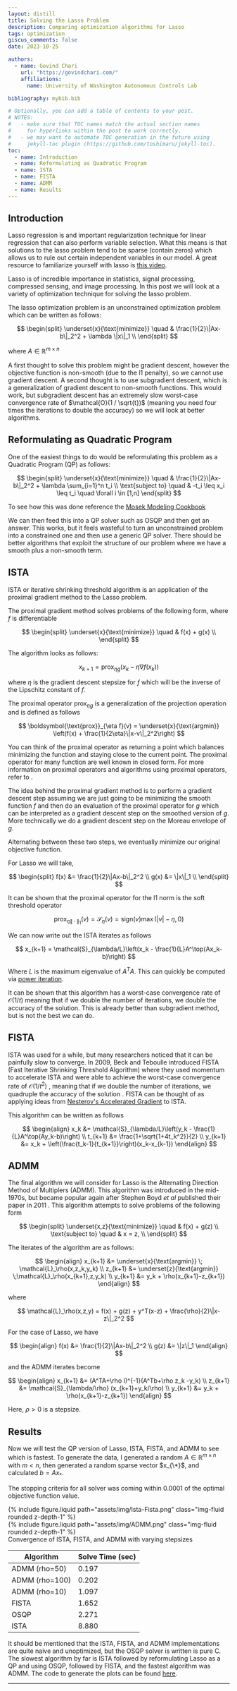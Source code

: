 ```yaml
---
layout: distill
title: Solving the Lasso Problem
description: Comparing optimization algorithms for Lasso
tags: optimization
giscus_comments: false
date: 2023-10-25

authors:
  - name: Govind Chari
    url: "https://govindchari.com/"
    affiliations:
      name: University of Washington Autonomous Controls Lab

bibliography: mybib.bib

# Optionally, you can add a table of contents to your post.
# NOTES:
#   - make sure that TOC names match the actual section names
#     for hyperlinks within the post to work correctly.
#   - we may want to automate TOC generation in the future using
#     jekyll-toc plugin (https://github.com/toshimaru/jekyll-toc).
toc:
  - name: Introduction
  - name: Reformulating as Quadratic Program
  - name: ISTA
  - name: FISTA
  - name: ADMM
  - name: Results
---
```


## Introduction

Lasso regression is and important regularization technique for linear regression that can also perform variable selection. What this means is that solutions to the lasso problem tend to be sparse (contain zeros) which allows us to rule out certain independent variables in our model. A great resource to familiarize yourself with lasso is [this video](https://www.youtube.com/watch?v=GaXfqoLR_yI&ab_channel=SteveBrunton).

Lasso is of incredible importance in statistics, signal processing, compressed sensing, and image processing. In this post we will look at a variety of optimization technique for solving the lasso problem.

The lasso optimization problem is an unconstrained optimization problem which can be written as follows:

$$
\begin{split}
    \underset{x}{\text{minimize}}
    \quad & \frac{1}{2}\|Ax-b\|_2^2 + \lambda \|x\|_1 \\
\end{split}
$$

where $A \in \mathbb{R}^{m \times n}$

A first thought to solve this problem might be gradient descent, however the objective function is non-smooth (due to the l1 penalty), so we cannot use gradient descent.
A second thought is to use subgradient descent, which is a generalization of gradient descent to non-smooth functions. This would work, but subgradient descent has an extremely slow worst-case convergence rate of $\mathcal{O}(1 / \sqrt{t})$ (meaning you need four times the iterations to double the accuracy) so we will look at better algorithms.

## Reformulating as Quadratic Program

One of the easiest things to do would be reformulating this problem as a Quadratic Program (QP) as follows:

$$
\begin{split}
    \underset{x}{\text{minimize}}
    \quad & \frac{1}{2}\|Ax-b\|_2^2 + \lambda \sum_{i=1}^n t_i \\
    \text{subject to}
    \quad & -t_i \leq x_i \leq t_i \quad \forall i \in [1,n]
\end{split}
$$

To see how this was done reference the [Mosek Modeling Cookbook](https://docs.mosek.com/modeling-cookbook/linear.html#the-ell-1-norm)

We can then feed this into a QP solver such as OSQP and then get an answer. This works, but it feels wasteful to turn an unconstrained problem into a constrained one and then use a generic QP solver. There should be better algorithms that exploit the structure of our problem where we have a smooth plus a non-smooth term.

## ISTA

ISTA or iterative shrinking threshold algorithm is an application of the proximal gradient method to the Lasso problem.

The proximal gradient method solves problems of the following form, where $f$ is differentiable

$$
\begin{split}
    \underset{x}{\text{minimize}}
    \quad & f(x) + g(x) \\
\end{split}
$$

The algorithm looks as follows:

$$
x_{k+1} = \boldsymbol{\text{prox}}_{\eta g}(x_k - \eta \nabla f(x_k))
$$

where $\eta$ is the gradient descent stepsize for $f$ which will be the inverse of the Lipschitz constant of $f$.

The proximal operator $\boldsymbol{\text{prox}}_{\eta g}$ is a generalization of the projection operation and is defined as follows

$$
\boldsymbol{\text{prox}}_{\eta f}(v) = \underset{x}{\text{argmin}} \left(f(x) + \frac{1}{2\eta}\|x-v\|_2^2\right)
$$

You can think of the proximal operator as returning a point which balances minimizing the function and staying close to the current point. The proximal operator for many function are well known in closed form. For more information on proximal operators and algorithms using proximal operators, refer to <d-cite key="Parikh2014Proximal"></d-cite>.

The idea behind the proximal gradient method is to perform a gradient descent step assuming we are just going to be minimizing the smooth function $f$ and then do an evaluation of the proximal operator for $g$ which can be interpreted as a gradient descent step on the smoothed version of $g$. More technically we do a gradient descent step on the Moreau envelope of $g$.

Alternating between these two steps, we eventually minimize our original objective function.

For Lasso we will take,

$$
\begin{split}
    f(x) &= \frac{1}{2}\|Ax-b\|_2^2 \\
    g(x) &= \|x\|_1 \\
\end{split}
$$

It can be shown that the proximal operator for the l1 norm is the soft threshold operator

$$
\boldsymbol{\text{prox}}_{\eta \|\cdot\|_1}(v) = \mathcal{S}_\eta(v) = \text{sign}(v)\max(|v|-\eta,0)
$$

We can now write out the ISTA iterates as follows

$$
x_{k+1} = \mathcal{S}_{\lambda/L}\left(x_k - \frac{1}{L}A^\top(Ax_k-b)\right)
$$

Where $L$ is the maximum eigenvalue of $A^TA$. This can quickly be computed via [power iteration](https://en.wikipedia.org/wiki/Power_iteration).

It can be shown that this algorithm has a worst-case convergence rate of $\mathcal{O}(1 / t)$ meaning that if we double the number of iterations, we double the accuracy of the solution. This is already better than subgradient method, but is not the best we can do.

## FISTA

ISTA was used for a while, but many researchers noticed that it can be painfully slow to converge. In 2009, Beck and Teboulle introduced FISTA (Fast Iterative Shrinking Threshold Algorithm) where they used momentum to accelerate ISTA and were able to achieve the worst-case convergence rate of $\mathcal{O}(1 / t^2)$ , meaning that if we double the number of iterations, we quadruple the accuracy of the solution <d-cite key="Beck2009Fast"></d-cite>. FISTA can be thought of as applying ideas from [Nesterov's Accelerated Gradient](https://web.archive.org/web/20210302210908/https://blogs.princeton.edu/imabandit/2013/04/01/acceleratedgradientdescent/) to ISTA.

This algorithm can be written as follows

$$
\begin{align}
x_k &= \mathcal{S}_{\lambda/L}\left(y_k - \frac{1}{L}A^\top(Ay_k-b)\right) \\
t_{k+1} &= \frac{1+\sqrt{1+4t_k^2}}{2} \\
y_{k+1} &= x_k + \left(\frac{t_k-1}{t_{k+1}}\right)(x_k-x_{k-1})
\end{align}
$$

## ADMM

The final algorithm we will consider for Lasso is the Alternating Direction Method of Multiplers (ADMM). This algorithm was introduced in the mid-1970s, but became popular again after Stephen Boyd _et al_ published their paper in 2011 <d-cite key="Boyd2011-lv"></d-cite>. This algorithm attempts to solve problems of the following form

$$
\begin{split}
    \underset{x,z}{\text{minimize}}
    \quad & f(x) + g(z) \\
    \text{subject to}
    \quad & x = z, \\
\end{split}
$$

The iterates of the algorithm are as follows:

$$
\begin{align}
x_{k+1} &= \underset{x}{\text{argmin}} \; \mathcal{L}_\rho(x,z_k,y_k)  \\
z_{k+1} &= \underset{z}{\text{argmin}} \;\mathcal{L}_\rho(x_{k+1},z,y_k)  \\
y_{k+1} &= y_k + \rho(x_{k+1}-z_{k+1})
\end{align}
$$

where

$$
\mathcal{L}_\rho(x,z,y) = f(x) + g(z) + y^T(x-z) + \frac{\rho}{2}\|x-z\|_2^2
$$

For the case of Lasso, we have

$$
\begin{align}
f(x) &= \frac{1}{2}\|Ax-b\|_2^2 \\
g(z) &= \|z\|_1
\end{align}
$$

and the ADMM iterates become

$$
\begin{align}
x_{k+1} &= (A^TA+\rho I)^{-1}(A^Tb+\rho z_k -y_k)  \\
z_{k+1} &= \mathcal{S}_{\lambda/\rho} (x_{k+1}+y_k/\rho)  \\
y_{k+1} &= y_k + \rho(x_{k+1}-z_{k+1})
\end{align}
$$

Here, $\rho > 0$ is a stepsize.

## Results

Now we will test the QP version of Lasso, ISTA, FISTA, and ADMM to see which is fastest. To generate the data, I generated a random $A \in \mathbb{R}^{m \times n}$ with $m < n$, then generated a random sparse vector $x_{\*}$, and calculated $b=Ax_*$.

The stopping criteria for all solver was coming within $0.0001$ of the optimal objective function value.

<div class="row mt-3">
    <div class="col-sm mt-3 mt-md-0">
        {% include figure.liquid path="assets/img/Ista-Fista.png" class="img-fluid rounded z-depth-1" %}
    </div>
    <div class="col-sm mt-3 mt-md-0">
        {% include figure.liquid path="assets/img/ADMM.png" class="img-fluid rounded z-depth-1" %}
    </div>
</div>
<div class="caption">
    Convergence of ISTA, FISTA, and ADMM with varying stepsizes
</div>

| Algorithm      | Solve Time (sec) |
| -------------- | ---------------- |
| ADMM (rho=50)  | 0.197            |
| ADMM (rho=100) | 0.202            |
| ADMM (rho=10)  | 1.097            |
| FISTA          | 1.652            |
| OSQP           | 2.271            |
| ISTA           | 8.880            |

It should be mentioned that the ISTA, FISTA, and ADMM implementations are quite naive and unoptimized, but the OSQP solver is written is pure C.
The slowest algorithm by far is ISTA followed by reformulating Lasso as a QP and using OSQP, followed by FISTA, and the fastest algorithm was ADMM. The code to generate the plots can be found [here](https://github.com/govindchari/blog-code/tree/main/lasso).

---

